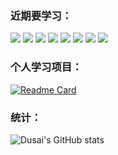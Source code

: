 ### 近期要学习：
![](https://img.shields.io/badge/kotlin-blueviolet)  ![](https://img.shields.io/badge/spring-green)  ![](https://img.shields.io/badge/springboot-green)  ![](https://img.shields.io/badge/springcloud-green)  ![](https://img.shields.io/badge/html+css+js-critical)  ![](https://img.shields.io/badge/vue-3-brightgreen) ![](https://img.shields.io/badge/linux-blue)  ![](https://img.shields.io/badge/docker-informational)
### 个人学习项目：
[![Readme Card](https://github-readme-stats.vercel.app/api/pin/?username=anofinda&repo=Vanilla-JavaScript-Web-Projects)](https://github.com/anofinda/Vanilla-JavaScript-Web-Projects)
### 统计：
![Dusai's GitHub stats](https://github-readme-stats.vercel.app/api?username=anofinda&show_icons=true&theme=cobalt)
